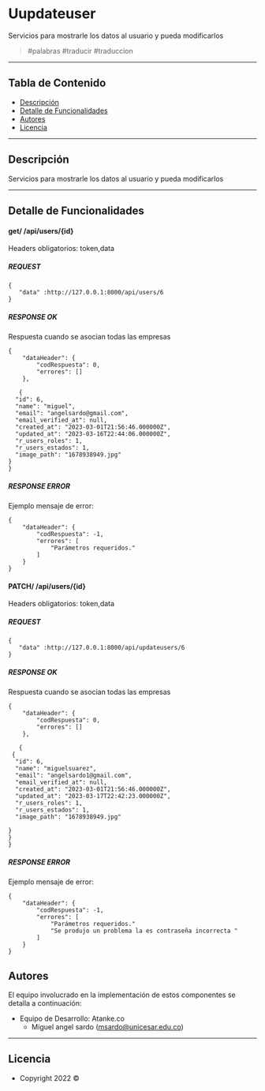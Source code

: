 # Uupdateuser

Servicios para mostrarle los datos al usuario y pueda modificarlos

>  #palabras #traducir #traduccion

---
## Tabla de Contenido

- [Descripción](#descripción)
- [Detalle de Funcionalidades](#detalle-de-funcionalidades)
- [Autores](#autores)
- [Licencia](#licencia)

---

## Descripción

Servicios para mostrarle los datos al usuario y pueda modificarlos

---


## Detalle de Funcionalidades

#### get/ /api/users/{id}

Headers obligatorios: token,data

##### REQUEST
```
{
   "data" :http://127.0.0.1:8000/api/users/6
}

```

##### RESPONSE OK
Respuesta cuando se asocian todas las empresas
```
{
    "dataHeader": {
        "codRespuesta": 0,
        "errores": []
    },

   {
  "id": 6,
  "name": "miguel",
  "email": "angelsardo@gmail.com",
  "email_verified_at": null,
  "created_at": "2023-03-01T21:56:46.000000Z",
  "updated_at": "2023-03-16T22:44:06.000000Z",
  "r_users_roles": 1,
  "r_users_estados": 1,
  "image_path": "1678938949.jpg"
}
}

```
##### RESPONSE ERROR
Ejemplo mensaje de error:
```
{
    "dataHeader": {
        "codRespuesta": -1,
        "errores": [
            "Parámetros requeridos."
        ]
    }
}

```



#### PATCH/ /api/users/{id}

Headers obligatorios: token,data

##### REQUEST
```
{
   "data" :http://127.0.0.1:8000/api/updateusers/6
}

```

##### RESPONSE OK
Respuesta cuando se asocian todas las empresas
```
{
    "dataHeader": {
        "codRespuesta": 0,
        "errores": []
    },

   {
 {
  "id": 6,
  "name": "miguelsuarez",
  "email": "angelsardo1@gmail.com",
  "email_verified_at": null,
  "created_at": "2023-03-01T21:56:46.000000Z",
  "updated_at": "2023-03-17T22:42:23.000000Z",
  "r_users_roles": 1,
  "r_users_estados": 1,
  "image_path": "1678938949.jpg"

}
}
}

```
##### RESPONSE ERROR
Ejemplo mensaje de error:
```
{
    "dataHeader": {
        "codRespuesta": -1,
        "errores": [
            "Parámetros requeridos."
            "Se produjo un problema la es contraseña incorrecta "
        ]
    }
}

```


## Autores

El equipo involucrado en la implementación de estos componentes se detalla a continuación:

- Equipo de Desarrollo: Atanke.co
    - Miguel angel sardo (msardo@unicesar.edu.co)
---

## Licencia

- Copyright 2022 ©